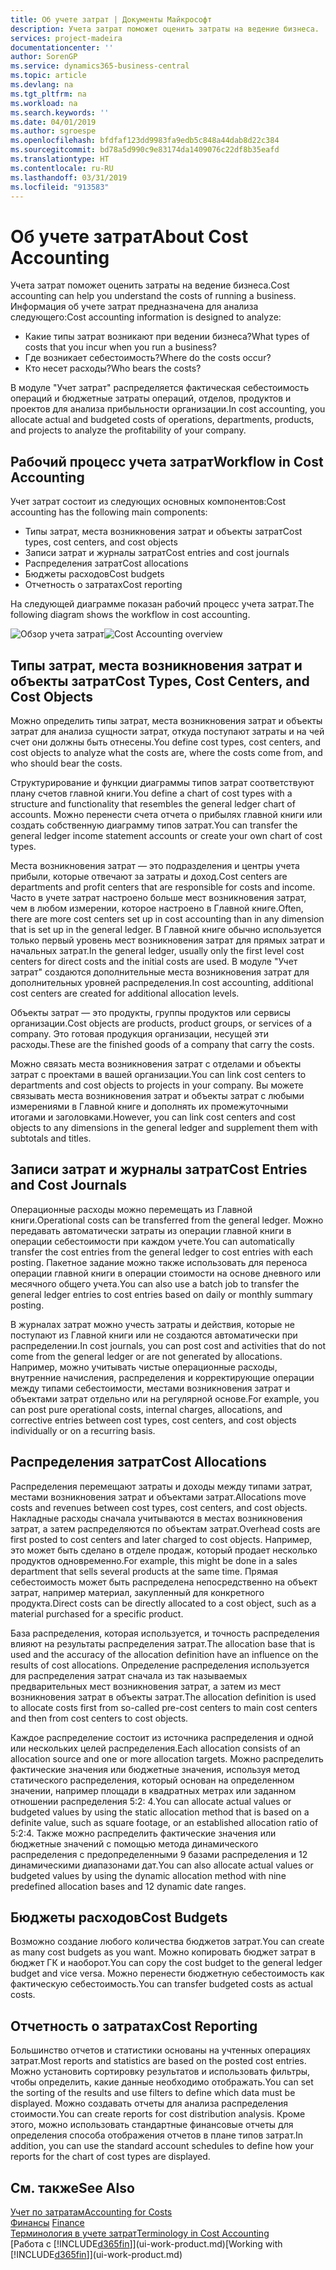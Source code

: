 ```yaml
---
title: Об учете затрат | Документы Майкрософт
description: Учета затрат поможет оценить затраты на ведение бизнеса.
services: project-madeira
documentationcenter: ''
author: SorenGP
ms.service: dynamics365-business-central
ms.topic: article
ms.devlang: na
ms.tgt_pltfrm: na
ms.workload: na
ms.search.keywords: ''
ms.date: 04/01/2019
ms.author: sgroespe
ms.openlocfilehash: bfdfaf123dd9983fa9edb5c848a44dab8d22c384
ms.sourcegitcommit: bd78a5d990c9e83174da1409076c22df8b35eafd
ms.translationtype: HT
ms.contentlocale: ru-RU
ms.lasthandoff: 03/31/2019
ms.locfileid: "913583"
---
```

# <a name="about-cost-accounting"></a><span data-ttu-id="13ebf-103">Об учете затрат</span><span class="sxs-lookup"><span data-stu-id="13ebf-103">About Cost Accounting</span></span>
<span data-ttu-id="13ebf-104">Учета затрат поможет оценить затраты на ведение бизнеса.</span><span class="sxs-lookup"><span data-stu-id="13ebf-104">Cost accounting can help you understand the costs of running a business.</span></span> <span data-ttu-id="13ebf-105">Информация об учете затрат предназначена для анализа следующего:</span><span class="sxs-lookup"><span data-stu-id="13ebf-105">Cost accounting information is designed to analyze:</span></span>  

-   <span data-ttu-id="13ebf-106">Какие типы затрат возникают при ведении бизнеса?</span><span class="sxs-lookup"><span data-stu-id="13ebf-106">What types of costs that you incur when you run a business?</span></span>  
-   <span data-ttu-id="13ebf-107">Где возникает себестоимость?</span><span class="sxs-lookup"><span data-stu-id="13ebf-107">Where do the costs occur?</span></span>  
-   <span data-ttu-id="13ebf-108">Кто несет расходы?</span><span class="sxs-lookup"><span data-stu-id="13ebf-108">Who bears the costs?</span></span>  

<span data-ttu-id="13ebf-109">В модуле "Учет затрат" распределяется фактическая себестоимость операций и бюджетные затраты операций, отделов, продуктов и проектов для анализа прибыльности организации.</span><span class="sxs-lookup"><span data-stu-id="13ebf-109">In cost accounting, you allocate actual and budgeted costs of operations, departments, products, and projects to analyze the profitability of your company.</span></span>  

## <a name="workflow-in-cost-accounting"></a><span data-ttu-id="13ebf-110">Рабочий процесс учета затрат</span><span class="sxs-lookup"><span data-stu-id="13ebf-110">Workflow in Cost Accounting</span></span>  
<span data-ttu-id="13ebf-111">Учет затрат состоит из следующих основных компонентов:</span><span class="sxs-lookup"><span data-stu-id="13ebf-111">Cost accounting has the following main components:</span></span>  

-   <span data-ttu-id="13ebf-112">Типы затрат, места возникновения затрат и объекты затрат</span><span class="sxs-lookup"><span data-stu-id="13ebf-112">Cost types, cost centers, and cost objects</span></span>  
-   <span data-ttu-id="13ebf-113">Записи затрат и журналы затрат</span><span class="sxs-lookup"><span data-stu-id="13ebf-113">Cost entries and cost journals</span></span>  
-   <span data-ttu-id="13ebf-114">Распределения затрат</span><span class="sxs-lookup"><span data-stu-id="13ebf-114">Cost allocations</span></span>  
-   <span data-ttu-id="13ebf-115">Бюджеты расходов</span><span class="sxs-lookup"><span data-stu-id="13ebf-115">Cost budgets</span></span>
-   <span data-ttu-id="13ebf-116">Отчетность о затратах</span><span class="sxs-lookup"><span data-stu-id="13ebf-116">Cost reporting</span></span>  

<span data-ttu-id="13ebf-117">На следующей диаграмме показан рабочий процесс учета затрат.</span><span class="sxs-lookup"><span data-stu-id="13ebf-117">The following diagram shows the workflow in cost accounting.</span></span>  

<span data-ttu-id="13ebf-118">![Обзор учета затрат](media/costaccountingoverview.png "CostAccountingOverview")</span><span class="sxs-lookup"><span data-stu-id="13ebf-118">![Cost Accounting overview](media/costaccountingoverview.png "CostAccountingOverview")</span></span>  

## <a name="cost-types-cost-centers-and-cost-objects"></a><span data-ttu-id="13ebf-119">Типы затрат, места возникновения затрат и объекты затрат</span><span class="sxs-lookup"><span data-stu-id="13ebf-119">Cost Types, Cost Centers, and Cost Objects</span></span>  
<span data-ttu-id="13ebf-120">Можно определить типы затрат, места возникновения затрат и объекты затрат для анализа сущности затрат, откуда поступают затраты и на чей счет они должны быть отнесены.</span><span class="sxs-lookup"><span data-stu-id="13ebf-120">You define cost types, cost centers, and cost objects to analyze what the costs are, where the costs come from, and who should bear the costs.</span></span>  

<span data-ttu-id="13ebf-121">Структурирование и функции диаграммы типов затрат соответствуют плану счетов главной книги.</span><span class="sxs-lookup"><span data-stu-id="13ebf-121">You define a chart of cost types with a structure and functionality that resembles the general ledger chart of accounts.</span></span> <span data-ttu-id="13ebf-122">Можно перенести счета отчета о прибылях главной книги или создать собственную диаграмму типов затрат.</span><span class="sxs-lookup"><span data-stu-id="13ebf-122">You can transfer the general ledger income statement accounts or create your own chart of cost types.</span></span>  

<span data-ttu-id="13ebf-123">Места возникновения затрат — это подразделения и центры учета прибыли, которые отвечают за затраты и доход.</span><span class="sxs-lookup"><span data-stu-id="13ebf-123">Cost centers are departments and profit centers that are responsible for costs and income.</span></span> <span data-ttu-id="13ebf-124">Часто в учете затрат настроено больше мест возникновения затрат, чем в любом измерении, которое настроено в Главной книге.</span><span class="sxs-lookup"><span data-stu-id="13ebf-124">Often, there are more cost centers set up in cost accounting than in any dimension that is set up in the general ledger.</span></span> <span data-ttu-id="13ebf-125">В Главной книге обычно используется только первый уровень мест возникновения затрат для прямых затрат и начальных затрат.</span><span class="sxs-lookup"><span data-stu-id="13ebf-125">In the general ledger, usually only the first level cost centers for direct costs and the initial costs are used.</span></span> <span data-ttu-id="13ebf-126">В модуле "Учет затрат" создаются дополнительные места возникновения затрат для дополнительных уровней распределения.</span><span class="sxs-lookup"><span data-stu-id="13ebf-126">In cost accounting, additional cost centers are created for additional allocation levels.</span></span>  

<span data-ttu-id="13ebf-127">Объекты затрат — это продукты, группы продуктов или сервисы организации.</span><span class="sxs-lookup"><span data-stu-id="13ebf-127">Cost objects are products, product groups, or services of a company.</span></span> <span data-ttu-id="13ebf-128">Это готовая продукция организации, несущей эти расходы.</span><span class="sxs-lookup"><span data-stu-id="13ebf-128">These are the finished goods of a company that carry the costs.</span></span>  

<span data-ttu-id="13ebf-129">Можно связать места возникновения затрат с отделами и объекты затрат с проектами в вашей организации.</span><span class="sxs-lookup"><span data-stu-id="13ebf-129">You can link cost centers to departments and cost objects to projects in your company.</span></span> <span data-ttu-id="13ebf-130">Вы можете связывать места возникновения затрат и объекты затрат с любыми измерениями в Главной книге и дополнять их промежуточными итогами и заголовками.</span><span class="sxs-lookup"><span data-stu-id="13ebf-130">However, you can link cost centers and cost objects to any dimensions in the general ledger and supplement them with subtotals and titles.</span></span>  

## <a name="cost-entries-and-cost-journals"></a><span data-ttu-id="13ebf-131">Записи затрат и журналы затрат</span><span class="sxs-lookup"><span data-stu-id="13ebf-131">Cost Entries and Cost Journals</span></span>  
<span data-ttu-id="13ebf-132">Операционные расходы можно перемещать из Главной книги.</span><span class="sxs-lookup"><span data-stu-id="13ebf-132">Operational costs can be transferred from the general ledger.</span></span> <span data-ttu-id="13ebf-133">Можно передавать автоматически затраты из операции главной книги в операции себестоимости при каждом учете.</span><span class="sxs-lookup"><span data-stu-id="13ebf-133">You can automatically transfer the cost entries from the general ledger to cost entries with each posting.</span></span> <span data-ttu-id="13ebf-134">Пакетное задание можно также использовать для переноса операции главной книги в операции стоимости на основе дневного или месячного общего учета.</span><span class="sxs-lookup"><span data-stu-id="13ebf-134">You can also use a batch job to transfer the general ledger entries to cost entries based on daily or monthly summary posting.</span></span>  

<span data-ttu-id="13ebf-135">В журналах затрат можно учесть затраты и действия, которые не поступают из Главной книги или не создаются автоматически при распределении.</span><span class="sxs-lookup"><span data-stu-id="13ebf-135">In cost journals, you can post cost and activities that do not come from the general ledger or are not generated by allocations.</span></span> <span data-ttu-id="13ebf-136">Например, можно учитывать чистые операционные расходы, внутренние начисления, распределения и корректирующие операции между типами себестоимости, местами возникновения затрат и объектами затрат отдельно или на регулярной основе.</span><span class="sxs-lookup"><span data-stu-id="13ebf-136">For example, you can post pure operational costs, internal charges, allocations, and corrective entries between cost types, cost centers, and cost objects individually or on a recurring basis.</span></span>  

## <a name="cost-allocations"></a><span data-ttu-id="13ebf-137">Распределения затрат</span><span class="sxs-lookup"><span data-stu-id="13ebf-137">Cost Allocations</span></span>  
<span data-ttu-id="13ebf-138">Распределения перемещают затраты и доходы между типами затрат, местами возникновения затрат и объектами затрат.</span><span class="sxs-lookup"><span data-stu-id="13ebf-138">Allocations move costs and revenues between cost types, cost centers, and cost objects.</span></span> <span data-ttu-id="13ebf-139">Накладные расходы сначала учитываются в местах возникновения затрат, а затем распределяются по объектам затрат.</span><span class="sxs-lookup"><span data-stu-id="13ebf-139">Overhead costs are first posted to cost centers and later charged to cost objects.</span></span> <span data-ttu-id="13ebf-140">Например, это может быть сделано в отделе продаж, который продает несколько продуктов одновременно.</span><span class="sxs-lookup"><span data-stu-id="13ebf-140">For example, this might be done in a sales department that sells several products at the same time.</span></span> <span data-ttu-id="13ebf-141">Прямая себестоимость может быть распределена непосредственно на объект затрат, например материал, закупленный для конкретного продукта.</span><span class="sxs-lookup"><span data-stu-id="13ebf-141">Direct costs can be directly allocated to a cost object, such as a material purchased for a specific product.</span></span>  

<span data-ttu-id="13ebf-142">База распределения, которая используется, и точность распределения влияют на результаты распределения затрат.</span><span class="sxs-lookup"><span data-stu-id="13ebf-142">The allocation base that is used and the accuracy of the allocation definition have an influence on the results of cost allocations.</span></span> <span data-ttu-id="13ebf-143">Определение распределения используется для распределения затрат сначала из так называемых предварительных мест возникновения затрат, а затем из мест возникновения затрат в объекты затрат.</span><span class="sxs-lookup"><span data-stu-id="13ebf-143">The allocation definition is used to allocate costs first from so-called pre-cost centers to main cost centers and then from cost centers to cost objects.</span></span>  

<span data-ttu-id="13ebf-144">Каждое распределение состоит из источника распределения и одной или нескольких целей распределения.</span><span class="sxs-lookup"><span data-stu-id="13ebf-144">Each allocation consists of an allocation source and one or more allocation targets.</span></span> <span data-ttu-id="13ebf-145">Можно распределить фактические значения или бюджетные значения, используя метод статического распределения, который основан на определенном значении, например площади в квадратных метрах или заданном отношении распределения 5:2: 4.</span><span class="sxs-lookup"><span data-stu-id="13ebf-145">You can allocate actual values or budgeted values by using the static allocation method that is based on a definite value, such as square footage, or an established allocation ratio of 5:2:4.</span></span> <span data-ttu-id="13ebf-146">Также можно распределить фактические значения или бюджетные значений с помощью метода динамического распределения с предопределенными 9 базами распределения и 12 динамическими диапазонами дат.</span><span class="sxs-lookup"><span data-stu-id="13ebf-146">You can also allocate actual values or budgeted values by using the dynamic allocation method with nine predefined allocation bases and 12 dynamic date ranges.</span></span>  

## <a name="cost-budgets"></a><span data-ttu-id="13ebf-147">Бюджеты расходов</span><span class="sxs-lookup"><span data-stu-id="13ebf-147">Cost Budgets</span></span>  
<span data-ttu-id="13ebf-148">Возможно создание любого количества бюджетов затрат.</span><span class="sxs-lookup"><span data-stu-id="13ebf-148">You can create as many cost budgets as you want.</span></span> <span data-ttu-id="13ebf-149">Можно копировать бюджет затрат в бюджет ГК и наоборот.</span><span class="sxs-lookup"><span data-stu-id="13ebf-149">You can copy the cost budget to the general ledger budget and vice versa.</span></span> <span data-ttu-id="13ebf-150">Можно перенести бюджетную себестоимость как фактическую себестоимость.</span><span class="sxs-lookup"><span data-stu-id="13ebf-150">You can transfer budgeted costs as actual costs.</span></span>  

## <a name="cost-reporting"></a><span data-ttu-id="13ebf-151">Отчетность о затратах</span><span class="sxs-lookup"><span data-stu-id="13ebf-151">Cost Reporting</span></span>  
<span data-ttu-id="13ebf-152">Большинство отчетов и статистики основаны на учтенных операциях затрат.</span><span class="sxs-lookup"><span data-stu-id="13ebf-152">Most reports and statistics are based on the posted cost entries.</span></span> <span data-ttu-id="13ebf-153">Можно установить сортировку результатов и использовать фильтры, чтобы определить, какие данные необходимо отображать.</span><span class="sxs-lookup"><span data-stu-id="13ebf-153">You can set the sorting of the results and use filters to define which data must be displayed.</span></span> <span data-ttu-id="13ebf-154">Можно создавать отчеты для анализа распределения стоимости.</span><span class="sxs-lookup"><span data-stu-id="13ebf-154">You can create reports for cost distribution analysis.</span></span> <span data-ttu-id="13ebf-155">Кроме этого, можно использовать стандартные финансовые отчеты для определения способа отображения отчетов в плане типов затрат.</span><span class="sxs-lookup"><span data-stu-id="13ebf-155">In addition, you can use the standard account schedules to define how your reports for the chart of cost types are displayed.</span></span>  

## <a name="see-also"></a><span data-ttu-id="13ebf-156">См. также</span><span class="sxs-lookup"><span data-stu-id="13ebf-156">See Also</span></span>  
 [<span data-ttu-id="13ebf-157">Учет по затратам</span><span class="sxs-lookup"><span data-stu-id="13ebf-157">Accounting for Costs</span></span>](finance-manage-cost-accounting.md)  
 <span data-ttu-id="13ebf-158">[Финансы](finance.md) </span><span class="sxs-lookup"><span data-stu-id="13ebf-158">[Finance](finance.md) </span></span>  
 [<span data-ttu-id="13ebf-159">Терминология в учете затрат</span><span class="sxs-lookup"><span data-stu-id="13ebf-159">Terminology in Cost Accounting</span></span>](finance-terminology-in-cost-accounting.md)  
 <span data-ttu-id="13ebf-160">[Работа с [!INCLUDE[d365fin](includes/d365fin_md.md)]](ui-work-product.md)</span><span class="sxs-lookup"><span data-stu-id="13ebf-160">[Working with [!INCLUDE[d365fin](includes/d365fin_md.md)]](ui-work-product.md)</span></span>
